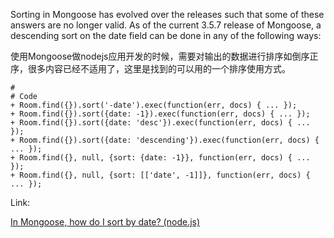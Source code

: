 Sorting in Mongoose has evolved over the releases such that some of these answers are no longer valid. As of the current 3.5.7 release of Mongoose, a descending sort on the date field can be done in any of the following ways:

使用Mongoose做nodejs应用开发的时候，需要对输出的数据进行排序如倒序正序，很多内容已经不适用了，这里是找到的可以用的一个排序使用方式。

    # 
    # Code
    + Room.find({}).sort('-date').exec(function(err, docs) { ... });
    + Room.find({}).sort({date: -1}).exec(function(err, docs) { ... });
    + Room.find({}).sort({date: 'desc'}).exec(function(err, docs) { ... });
    + Room.find({}).sort({date: 'descending'}).exec(function(err, docs) { ... });
    + Room.find({}, null, {sort: {date: -1}}, function(err, docs) { ... });
    + Room.find({}, null, {sort: [['date', -1]]}, function(err, docs) { ... });

Link:
	
[In Mongoose, how do I sort by date? (node.js)](http://stackoverflow.com/questions/5825520/in-mongoose-how-do-i-sort-by-date-node-js)